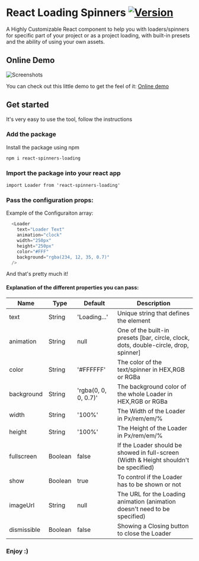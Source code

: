 # React Loading Spinners [![Version](https://img.shields.io/npm/v/react-spinners-loading.svg)](https://www.npmjs.com/package/react-spinners-loading)

A Highly Customizable React component to help you with loaders/spinners for specific part of your project or as a project loading, with built-in presets and the ability of using your own assets.
## Online Demo

![Screenshots](https://raw.githubusercontent.com/Sletheren/react-spinners-loading/master/examples/src/example.gif)

You can check out this little demo to get the feel of it: [Online demo](https://sletheren.github.io/react-spinners-loading/)

## Get started

It's very easy to use the tool, follow the instructions

### Add the package

Install the package using npm

```
npm i react-spinners-loading 
```

### Import the package into your react app

```
import Loader from 'react-spinners-loading'
```

### Pass the configuration props:
Example of the Configuraiton array:
````js
  <Loader
    text="Loader Text"
    animation="clock"
    width="250px"
    height="250px"
    color="#FFF"
    background="rgba(234, 12, 35, 0.7)"
  />
````
And that's pretty much it!

#### Explanation of the different properties you can pass:

| Name         | Type | Default | Description |
| ------------ | ----------- | ----------- | ----------- |
| text | String | 'Loading...' | Unique string that defines the element |
| animation | String | null | One of the built-in presets [bar, circle, clock, dots, double-circle, drop, spinner] |
| color | String | '#FFFFFF' | The color of the text/spinner in HEX,RGB or RGBa |
| background | String | 'rgba(0, 0, 0, 0.7)' | The background color of the whole Loader in HEX,RGB or RGBa |
| width | String | '100%' | The Width of the Loader in Px/rem/em/% |
| height | String | '100%' | The Height of the Loader in Px/rem/em/% |
| fullscreen | Boolean | false | If the Loader should be showed in full-screen (Width & Height shouldn't be specified) |
| show | Boolean | true | To control if the Loader has to be shown or not |
| imageUrl | String | null | The URL for the Loading animation (animation doesn't need to be specified) |
| dismissible | Boolean | false | Showing a Closing button to close the Loader |


### Enjoy :)

